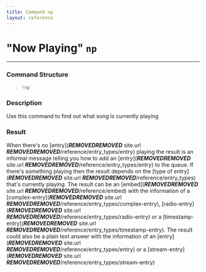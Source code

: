 ```yaml
---
title: Command np
layout: reference
---
```

# "Now Playing" `np`
---
### Command Structure
> `!np`

### Description
Use this command to find out what song is currently playing

### Result
When there's no [entry](***REMOVED******REMOVED*** site.url ***REMOVED******REMOVED***/reference/entry_types/entry) playing the result is an informal message telling you how to add an [entry](***REMOVED******REMOVED*** site.url ***REMOVED******REMOVED***/reference/entry_types/entry) to the queue. If there's something playing then the result depends on the [type of entry](***REMOVED******REMOVED*** site.url ***REMOVED******REMOVED***/reference/entry_types) that's currently playing. The result can be an [embed](***REMOVED******REMOVED*** site.url ***REMOVED******REMOVED***/reference/embed) with the information of a [complex-entry](***REMOVED******REMOVED*** site.url ***REMOVED******REMOVED***/reference/entry_types/complex-entry), [radio-entry](***REMOVED******REMOVED*** site.url ***REMOVED******REMOVED***/reference/entry_types/radio-entry) or a [timestamp-entry](***REMOVED******REMOVED*** site.url ***REMOVED******REMOVED***/reference/entry_types/timestamp-entry). The result could also be a plain text answer with the information of an [entry](***REMOVED******REMOVED*** site.url ***REMOVED******REMOVED***/reference/entry_types/entry) or a [stream-entry](***REMOVED******REMOVED*** site.url ***REMOVED******REMOVED***/reference/entry_types/stream-entry)
